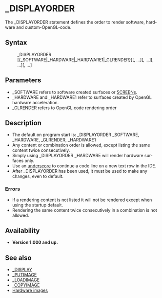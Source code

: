 <style>pre.codeide, pre.outputfixed, .outputcrt0 { background-color: #000 !important; color: #FFF !important; }</style><!DOCTYPE html>
<html class="client-nojs" dir="ltr" lang="en">
<head>
<title>_DISPLAYORDER - QB64 Phoenix Edition Wiki</title>
</head>
<body class="mediawiki ltr sitedir-ltr mw-hide-empty-elt ns-0 ns-subject page-DISPLAYORDER rootpage-DISPLAYORDER skin-vector action-view skin-vector-legacy vector-feature-language-in-header-enabled vector-feature-language-in-main-page-header-disabled vector-feature-language-alert-in-sidebar-disabled vector-feature-sticky-header-disabled vector-feature-sticky-header-edit-disabled vector-feature-table-of-contents-disabled vector-feature-visual-enhancement-next-disabled">
<div class="mw-body" id="content" role="main">
<a id="top"></a>
<h1 class="firstHeading mw-first-heading" id="firstHeading">_DISPLAYORDER</h1>
<div class="vector-body" id="bodyContent">
<div class="mw-body-content mw-content-ltr" dir="ltr" id="mw-content-text" lang="en"><div class="mw-parser-output"><p>The <a class="mw-selflink selflink">_DISPLAYORDER</a> statement defines the order to render software, hardware and custom-OpenGL-code.
</p>
<h2><span class="mw-headline" id="Syntax">Syntax</span></h2>
<dl><dd><a class="mw-selflink selflink">_DISPLAYORDER</a> [{_SOFTWARE|_HARDWARE|_HARDWARE1|_GLRENDER}][, ...][, ...][, ...][, ...]</dd></dl>
<p>
</p>
<h2><span class="mw-headline" id="Parameters">Parameters</span></h2>
<ul><li>_SOFTWARE refers to software created surfaces or <a href="SCREEN" title="SCREEN">SCREENs</a>.</li>
<li>_HARDWARE and _HARDWARE1 refer to surfaces created by OpenGL hardware acceleration.</li>
<li>_GLRENDER refers to OpenGL code rendering order</li></ul>
<p>
</p>
<h2><span class="mw-headline" id="Description">Description</span></h2>
<ul><li>The default on program start is: _DISPLAYORDER _SOFTWARE, _HARDWARE, _GLRENDER, _HARDWARE1</li>
<li>Any content or combination order is allowed, except listing the same content twice consecutively.</li>
<li>Simply using <a class="mw-selflink selflink">_DISPLAYORDER</a> _HARDWARE will render hardware surfaces only.</li>
<li>Use an <a href="Underscore" title="Underscore">underscore</a> to continue a code line on a new text row in the IDE.</li>
<li>After _DISPLAYORDER has been used, it must be used to make any changes, even to default.</li></ul>
<h3><span class="mw-headline" id="Errors">Errors</span></h3>
<ul><li>If a rendering content is not listed it will not be rendered except when using the startup default.</li>
<li>Rendering the same content twice consecutively in a combination is not allowed.</li></ul>
<p>
</p>
<h2><span class="mw-headline" id="Availability">Availability</span></h2>
<ul><li><b>Version 1.000 and up.</b></li></ul>
<p>
</p>
<h2><span class="mw-headline" id="See_also">See also</span></h2>
<ul><li><a href="DISPLAY" title="DISPLAY">_DISPLAY</a></li>
<li><a href="PUTIMAGE" title="PUTIMAGE">_PUTIMAGE</a></li>
<li><a href="LOADIMAGE" title="LOADIMAGE">_LOADIMAGE</a></li>
<li><a href="COPYIMAGE" title="COPYIMAGE">_COPYIMAGE</a></li>
<li><a href="Hardware_images" title="Hardware images">Hardware images</a></li></ul>
<p>
</p>
<!-- 
NewPP limit report
Cached time: 20240715062325
Cache expiry: 86400
Reduced expiry: false
Complications: [show‐toc]
CPU time usage: 0.015 seconds
Real time usage: 0.019 seconds
Preprocessor visited node count: 33/1000000
Post‐expand include size: 625/2097152 bytes
Template argument size: 0/2097152 bytes
Highest expansion depth: 3/100
Expensive parser function count: 0/100
Unstrip recursion depth: 0/20
Unstrip post‐expand size: 0/5000000 bytes
-->
<!--
Transclusion expansion time report (%,ms,calls,template)
100.00%   10.772      1 -total
 18.79%    2.024      1 Template:PageSyntax
 16.58%    1.786      1 Template:PageAvailability
 15.82%    1.704      1 Template:PageDescription
 15.54%    1.674      1 Template:PageParameters
 15.15%    1.632      1 Template:PageSeeAlso
 13.37%    1.440      1 Template:PageNavigation
-->
<!-- Saved in parser cache with key qb64pnix_mw19894-mwmb_:pcache:idhash:125-0!canonical and timestamp 20240715062325 and revision id 7494.
 -->
</div>
</div>
</div>
</div>
</body>
</html>